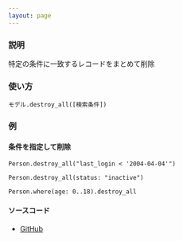 ```yaml
---
layout: page
---
```

### 説明
特定の条件に一致するレコードをまとめて削除

### 使い方
    モデル.destroy_all([検索条件])

### 例
#### 条件を指定して削除
    Person.destroy_all("last_login < '2004-04-04'")

    Person.destroy_all(status: "inactive")

    Person.where(age: 0..18).destroy_all

#### ソースコード
* [GitHub](https://github.com/rails/rails/blob/f33d52c95217212cbacc8d5e44b5a8e3cdc6f5b3/activerecord/lib/active_record/associations/collection_proxy.rb#L498)